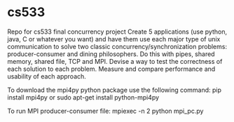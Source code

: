# cs533
Repo for cs533 final concurrency project
Create 5 applications (use python, java, C or whatever you want) and have them use each major type of unix communication to solve two classic concurrency/synchronization problems: producer-consumer and dining philosophers. Do this with pipes, shared memory, shared file,
TCP and MPI. Devise a way to test the correctness of each solution to each problem. Measure and compare performance and usability of each approach.

To download the mpi4py python package use the following command:
pip install mpi4py 
or
sudo apt-get install python-mpi4py

To run MPI producer-consumer file:
mpiexec -n 2 python mpi_pc.py
